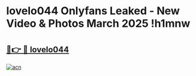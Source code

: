 # lovelo044 Onlyfans Leaked - New Video & Photos March 2025 !h1mnw

# <h2><a href="https://m2nx1p.iuczelnia.edu.pl?title=lovelo044&ref=h1mnw">🔗👉 🔴 lovelo044</a></h2>

[![acn](https://github.com/user-attachments/assets/0f9c940e-d8b0-45ae-aac7-cd30a18b3e1c)](https://m2nx1p.iuczelnia.edu.pl?title=lovelo044&ref=h1mnw)

